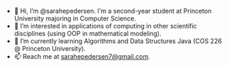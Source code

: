 - 👋 Hi, I’m @sarahepedersen. I'm a second-year student at Princeton University majoring in Computer Science. 
- 👀 I’m interested in applications of computing in other scientific disciplines (using OOP in mathematical modeling). 
- 🌱 I’m currently learning Algorithms and Data Structures Java (COS 226 @ Princeton University). 
- 📫 Reach me at sarahepedersen7@gmail.com. 

<!---
sarahepedersen/sarahepedersen is a ✨ special ✨ repository because its `README.md` (this file) appears on your GitHub profile.
You can click the Preview link to take a look at your changes.
--->
